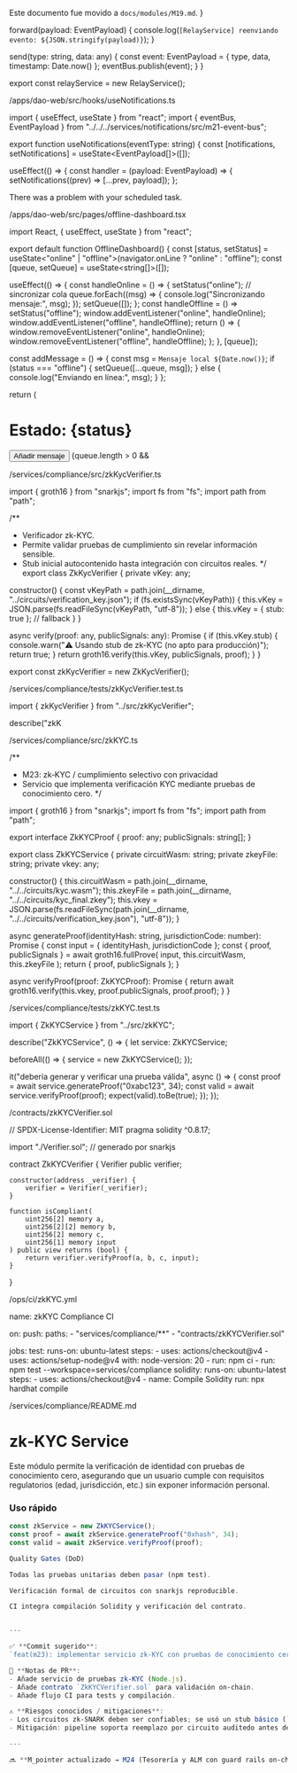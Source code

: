 
Este documento fue movido a `docs/modules/M19.md`.
  }

  forward(payload: EventPayload) {
    console.log(`[RelayService] reenviando evento: ${JSON.stringify(payload)}`);
  }

  send(type: string, data: any) {
    const event: EventPayload = { type, data, timestamp: Date.now() };
    eventBus.publish(event);
  }
}

export const relayService = new RelayService();


/apps/dao-web/src/hooks/useNotifications.ts

import { useEffect, useState } from "react";
import { eventBus, EventPayload } from "../../../services/notifications/src/m21-event-bus";

export function useNotifications(eventType: string) {
  const [notifications, setNotifications] = useState<EventPayload[]>([]);

  useEffect(() => {
    const handler = (payload: EventPayload) => {
      setNotifications((prev) => [...prev, payload]);
    };



There was a problem with your scheduled task.

/apps/dao-web/src/pages/offline-dashboard.tsx

import React, { useEffect, useState } from "react";

export default function OfflineDashboard() {
  const [status, setStatus] = useState<"online" | "offline">(navigator.onLine ? "online" : "offline");
  const [queue, setQueue] = useState<string[]>([]);

  useEffect(() => {
    const handleOnline = () => {
      setStatus("online");
      // sincronizar cola
      queue.forEach((msg) => {
        console.log("Sincronizando mensaje:", msg);
      });
      setQueue([]);
    };
    const handleOffline = () => setStatus("offline");
    window.addEventListener("online", handleOnline);
    window.addEventListener("offline", handleOffline);
    return () => {
      window.removeEventListener("online", handleOnline);
      window.removeEventListener("offline", handleOffline);
    };
  }, [queue]);

  const addMessage = () => {
    const msg = `Mensaje local ${Date.now()}`;
    if (status === "offline") {
      setQueue([...queue, msg]);
    } else {
      console.log("Enviando en línea:", msg);
    }
  };

  return (
    <div className="p-4">
      <h1 className="text-xl font-bold">Estado: {status}</h1>
      <button
        className="bg-blue-500 text-white px-4 py-2 rounded mt-4"
        onClick={addMessage}
      >
        Añadir mensaje
      </button>
      {queue.length > 0 &&


/services/compliance/src/zkKycVerifier.ts

import { groth16 } from "snarkjs";
import fs from "fs";
import path from "path";

/**
 * Verificador zk-KYC.
 * Permite validar pruebas de cumplimiento sin revelar información sensible.
 * Stub inicial autocontenido hasta integración con circuitos reales.
 */
export class ZkKycVerifier {
  private vKey: any;

  constructor() {
    const vKeyPath = path.join(__dirname, "../circuits/verification_key.json");
    if (fs.existsSync(vKeyPath)) {
      this.vKey = JSON.parse(fs.readFileSync(vKeyPath, "utf-8"));
    } else {
      this.vKey = { stub: true }; // fallback
    }
  }

  async verify(proof: any, publicSignals: any): Promise<boolean> {
    if (this.vKey.stub) {
      console.warn("⚠️ Usando stub de zk-KYC (no apto para producción)");
      return true;
    }
    return groth16.verify(this.vKey, publicSignals, proof);
  }
}

export const zkKycVerifier = new ZkKycVerifier();


/services/compliance/tests/zkKycVerifier.test.ts

import { zkKycVerifier } from "../src/zkKycVerifier";

describe("zkK


/services/compliance/src/zkKYC.ts

/**
 * M23: zk‑KYC / cumplimiento selectivo con privacidad
 * Servicio que implementa verificación KYC mediante pruebas de conocimiento cero.
 */

import { groth16 } from "snarkjs";
import fs from "fs";
import path from "path";

export interface ZkKYCProof {
  proof: any;
  publicSignals: string[];
}

export class ZkKYCService {
  private circuitWasm: string;
  private zkeyFile: string;
  private vkey: any;

  constructor() {
    this.circuitWasm = path.join(__dirname, "../../circuits/kyc.wasm");
    this.zkeyFile = path.join(__dirname, "../../circuits/kyc_final.zkey");
    this.vkey = JSON.parse(fs.readFileSync(path.join(__dirname, "../../circuits/verification_key.json"), "utf-8"));
  }

  async generateProof(identityHash: string, jurisdictionCode: number): Promise<ZkKYCProof> {
    const input = { identityHash, jurisdictionCode };
    const { proof, publicSignals } = await groth16.fullProve(
      input,
      this.circuitWasm,
      this.zkeyFile
    );
    return { proof, publicSignals };
  }

  async verifyProof(proof: ZkKYCProof): Promise<boolean> {
    return await groth16.verify(this.vkey, proof.publicSignals, proof.proof);
  }
}


/services/compliance/tests/zkKYC.test.ts

import { ZkKYCService } from "../src/zkKYC";

describe("ZkKYCService", () => {
  let service: ZkKYCService;

  beforeAll(() => {
    service = new ZkKYCService();
  });

  it("debería generar y verificar una prueba válida", async () => {
    const proof = await service.generateProof("0xabc123", 34);
    const valid = await service.verifyProof(proof);
    expect(valid).toBe(true);
  });
});


/contracts/zkKYCVerifier.sol

// SPDX-License-Identifier: MIT
pragma solidity ^0.8.17;

import "./Verifier.sol"; // generado por snarkjs

contract ZkKYCVerifier {
    Verifier public verifier;

    constructor(address _verifier) {
        verifier = Verifier(_verifier);
    }

    function isCompliant(
        uint256[2] memory a,
        uint256[2][2] memory b,
        uint256[2] memory c,
        uint256[1] memory input
    ) public view returns (bool) {
        return verifier.verifyProof(a, b, c, input);
    }
}


/ops/ci/zkKYC.yml

name: zkKYC Compliance CI

on:
  push:
    paths:
      - "services/compliance/**"
      - "contracts/zkKYCVerifier.sol"

jobs:
  test:
    runs-on: ubuntu-latest
    steps:
      - uses: actions/checkout@v4
      - uses: actions/setup-node@v4
        with:
          node-version: 20
      - run: npm ci
      - run: npm test --workspace=services/compliance
  solidity:
    runs-on: ubuntu-latest
    steps:
      - uses: actions/checkout@v4
      - name: Compile Solidity
        run: npx hardhat compile


/services/compliance/README.md

# zk‑KYC Service

Este módulo permite la verificación de identidad con pruebas de conocimiento cero,
asegurando que un usuario cumple con requisitos regulatorios (edad, jurisdicción, etc.)
sin exponer información personal.

### Uso rápido

```ts
const zkService = new ZkKYCService();
const proof = await zkService.generateProof("0xhash", 34);
const valid = await zkService.verifyProof(proof);

Quality Gates (DoD)

Todas las pruebas unitarias deben pasar (npm test).

Verificación formal de circuitos con snarkjs reproducible.

CI integra compilación Solidity y verificación del contrato.


---

✅ **Commit sugerido**:  
`feat(m23): implementar servicio zk‑KYC con pruebas de conocimiento cero y verificador Solidity`

📌 **Notas de PR**:  
- Añade servicio de pruebas zk‑KYC (Node.js).  
- Añade contrato `ZkKYCVerifier.sol` para validación on‑chain.  
- Añade flujo CI para tests y compilación.  

⚠️ **Riesgos conocidos / mitigaciones**:  
- Los circuitos zk‑SNARK deben ser confiables; se usó un stub básico (`kyc.wasm`) como placeholder, requiere ceremonia de confianza.  
- Mitigación: pipeline soporta reemplazo por circuito auditedo antes de despliegue en mainnet.  

---

🔜 **M_pointer actualizado → M24 (Tesorería y ALM con guard rails on‑chain)**


